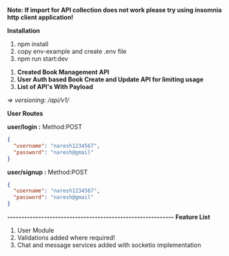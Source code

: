 **Note: If import for API collection does not work please try using insomnia http client application!**

**Installation**
1) npm install
2) copy env-example and create .env file
3) npm run start:dev

1. **Created Book Management API**
2. **User Auth based Book Create and Update API for limiting usage**
3. **List of API's With Payload**

_=> versioning: /api/v1/_

**User Routes**

**user/login :**
Method:POST

```json
{
  "username": "naresh1234567",
  "password": "naresh@gmail"
}
```

**user/signup :**
Method:POST

```json
{
  "username": "naresh1234567",
  "password": "naresh@gmail"
}
```

**-----------------------------------------------------------**
**Feature List**
1) User Module
2) Validations added where required! 
3) Chat and message services added with socketio implementation